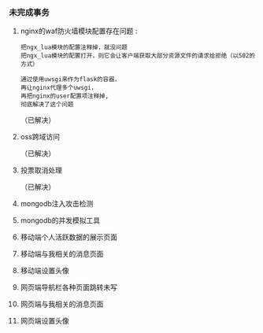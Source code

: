### 未完成事务 ###



01. nginx的waf防火墙模块配置存在问题 :  

        把ngx_lua模块的配置注释掉，就没问题  
        把ngx_lua模块的配置打开，则它会让客户端获取大部分资源文件的请求给拒绝（以502的方式）  
        
        通过使用uwsgi来作为flask的容器，  
        再让nginx代理多个uwsgi，  
        再把nginx的user配置项注释掉,  
        彻底解决了这个问题  
    
    （已解决）  


02. oss跨域访问  

    （已解决）  


03. 投票取消处理  

    （已解决）  


04. mongodb注入攻击检测  


05. mongodb的并发模拟工具  





01. 移动端个人活跃数据的展示页面  


02. 移动端与我相关的消息页面  


03. 移动端设置头像  





01. 网页端导航栏各种页面跳转未写  


02. 网页端与我相关的消息页面  


03. 网页端设置头像  



